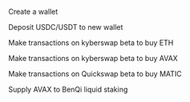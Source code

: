 Create a wallet

Deposit USDC/USDT to new wallet 

Make transactions on kyberswap beta to buy ETH

Make transactions on kyberswap beta to buy AVAX

Make transactions on Quickswap beta to buy MATIC

Supply AVAX to BenQi liquid staking

